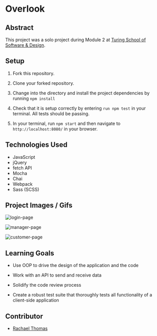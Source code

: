 # Overlook


## Abstract

 This project was a solo project during Module 2 at [Turing School of Software & Design](https://turing.io/).

## Setup

1. Fork this repository.

2. Clone your forked repository.

3. Change into the directory and install the project dependencies by running `npm install`

4. Check that it is setup correctly by entering `run npm test` in your terminal. All tests should be passing.

5. In your terminal, run `npm start` and then navigate to `http://localhost:8080/` in your browser.



## Technologies Used

* JavaScript
* jQuery
* fetch API
* Mocha
* Chai
* Webpack
* Sass (SCSS)


## Project Images / Gifs

![login-page](https://user-images.githubusercontent.com/54180641/79929165-30198000-8402-11ea-88d1-8aa407a4fe6a.gif)

![manager-page](https://user-images.githubusercontent.com/54180641/79929178-3ad41500-8402-11ea-91ec-c6776326b9d3.gif)

![customer-page](https://user-images.githubusercontent.com/54180641/79929235-66ef9600-8402-11ea-9be1-b4efd23306f3.gif)


## Learning Goals

* Use OOP to drive the design of the application and the code

* Work with an API to send and receive data

* Solidify the code review process

* Create a robust test suite that thoroughly tests all functionality of a client-side application

## Contributor

* [Rachael Thomas](https://github.com/rachael-t)
